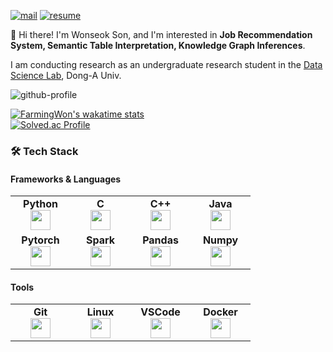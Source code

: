 [![mail](https://img.shields.io/badge/thsdnjstjr1@gmail.com-EA4335?style=round-square&logo=Gmail&logoColor=white)](mailto:thsdnjstjr1@gmail.com)
[![resume](https://img.shields.io/badge/Wonseok's_resume-47766a?style=round-square&logo=Notion)](https://drive.google.com/file/d/1r_TNNrRq91TIeZ_J8yMstyOYlF64Xn_G/view?usp=sharing)

👋 Hi there! I'm Wonseok Son, and I'm interested in **Job Recommendation System, Semantic Table Interpretation, Knowledge Graph Inferences**.

I am conducting research as an undergraduate research student in the [Data Science Lab](https://www.datasciencelabs.org/), Dong-A Univ.


![github-profile](http://github-profile-summary-cards.vercel.app/api/cards/profile-details?username=FarmingWon&theme=vue)
<!--![FarmingWon's GitHub stats](https://github-readme-stats.vercel.app/api?username=FarmingWon&show_icons=true&theme=transparent)-->
[![FarmingWon's wakatime stats](https://github-readme-stats.vercel.app/api/wakatime?username=wonseok)](https://wakatime.com/@FarmingWon)<br>
[![Solved.ac Profile](http://mazassumnida.wtf/api/v2/generate_badge?boj=thsdnjst)](https://solved.ac/thsdnjst/)
### 🛠 Tech Stack
#### Frameworks & Languages
<table width="320px">
  <tbody>
    <tr valign="top">
      <td width="80px" align="center">
        <span><strong>Python</strong></span><br>
        <img height="32px" src="https://cdn.jsdelivr.net/gh/devicons/devicon/icons/python/python-original.svg" />
      </td>
      <td align="center">
        <span><strong>C</strong></span><br>
        <img height="32px" src="https://cdn.jsdelivr.net/gh/devicons/devicon/icons/c/c-original.svg">
      </td>
      <td width="80px" align="center">
        <span><strong>C++</strong></span><br>
        <img height="32px" src="https://cdn.jsdelivr.net/gh/devicons/devicon/icons/cplusplus/cplusplus-original.svg" />
      </td>
      <td width="80px" align="center">
        <span><strong>Java</strong></span><br>
        <img height="32px" src="https://cdn.jsdelivr.net/gh/devicons/devicon/icons/java/java-original.svg" />
      </td>
    </tr>
    <tr valign="top">
      <td width="80px" align="center">
        <span><strong>Pytorch</strong></span><br>
        <img height="32px" src="https://cdn.jsdelivr.net/gh/devicons/devicon/icons/pytorch/pytorch-original.svg">
      </td>
      <td width="80px" align="center">
        <span><strong>Spark</strong></span><br>
        <img height="32" src="https://cdn.jsdelivr.net/gh/devicons/devicon/icons/apachespark/apachespark-original.svg">
      </td>
      <td width="80px" align="center">
        <span><strong>Pandas</strong></span><br>
        <img height="32" src="https://cdn.jsdelivr.net/gh/devicons/devicon/icons/pandas/pandas-original.svg">
      </td>
      <td width="80px" align="center">
        <span><strong>Numpy</strong></span><br>
        <img height="32px" src="https://cdn.jsdelivr.net/gh/devicons/devicon/icons/numpy/numpy-original.svg">
      </td>
    </tr>
  </tbody>
</table>


#### Tools
<table width="320px">
  <tbody>
    <tr valign="top">
      <td width="80px" align="center">
        <span><strong>Git</strong></span><br>
        <img height="32px" src="https://cdn.jsdelivr.net/gh/devicons/devicon/icons/git/git-original.svg" />
      </td>
      <td width="80px" align="center">
        <span><strong>Linux</strong></span><br>
        <img height="32px" src="https://cdn.jsdelivr.net/gh/devicons/devicon/icons/linux/linux-original.svg">
      </td>
      <td width="80px" align="center">
        <span><strong>VSCode</strong></span><br>
        <img height="32px" src="https://cdn.jsdelivr.net/gh/devicons/devicon/icons/vscode/vscode-original.svg" />
      </td>
      <td width="80px" align="center">
        <span><strong>Docker</strong></span><br>
        <img height="32px" src="https://cdn.jsdelivr.net/gh/devicons/devicon/icons/docker/docker-original.svg" />
      </td>
    </tr>
  </tbody>
</table>
